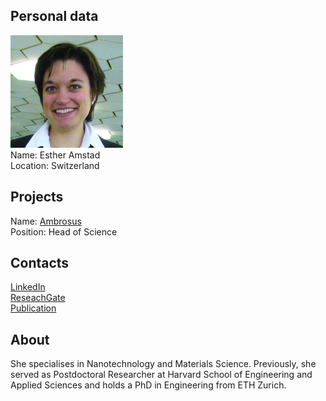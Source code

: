 ## Personal data
![ photo](photo/esther_amstad.png)  
Name: Esther Amstad    
Location: Switzerland
## Projects 
Name: [Ambrosus](../projects/ambrosus.md)  
Position: Head of Science 
## Contacts
[LinkedIn](https://www.linkedin.com/in/esther-amstad-1748a134/)   
[ReseachGate](https://www.researchgate.net/profile/Esther_Amstad)  
[Publication](https://scholar.google.com/citations?user=7F6rCnQAAAAJ&hl=en)
## About
She specialises in Nanotechnology and Materials Science. Previously, she served as Postdoctoral Researcher at Harvard School of Engineering and Applied Sciences and holds a PhD in Engineering from ETH Zurich.
